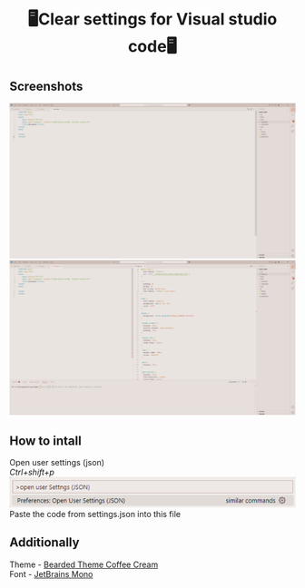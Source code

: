 <h1 align='center'>🖥️Clear settings for Visual studio code🖥️</h1>

## Screenshots

![screenshot 1](https://github.com/sixwerz/vscode-setting/blob/main/screenshots/vscodescreeen2.png)
![screenshot 2](https://github.com/sixwerz/vscode-setting/blob/main/screenshots/vscodescreeen3.png)

## How to intall

Open user settings (json) <br>
*Ctrl+shift+p* <br>
![screenshot 3](https://github.com/sixwerz/vscode-setting/blob/main/screenshots/vscodescreeen1.png) <br>
Paste the code from settings.json into this file <br>

## Additionally

Theme - [Bearded Theme Coffee Cream](https://marketplace.visualstudio.com/items/?itemName=BeardedBear.beardedtheme) <br>
Font - [JetBrains Mono](https://www.jetbrains.com/lp/mono/)
